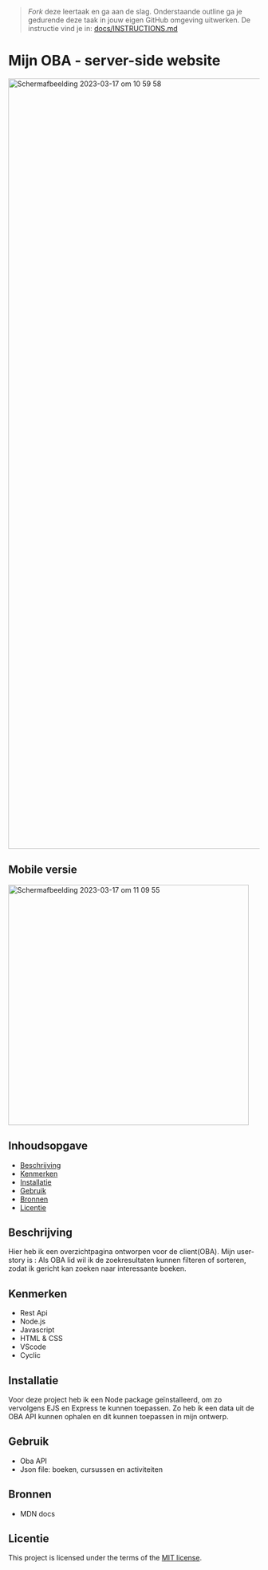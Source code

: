 > _Fork_ deze leertaak en ga aan de slag. Onderstaande outline ga je gedurende deze taak in jouw eigen GitHub omgeving uitwerken. De instructie vind je in: [docs/INSTRUCTIONS.md](docs/INSTRUCTIONS.md)

# Mijn OBA - server-side website
<!-- Geef je project een titel en schrijf in één zin wat het is -->

<img width="1545" alt="Scherm­afbeelding 2023-03-17 om 10 59 58" src="https://user-images.githubusercontent.com/112856590/225873322-964f9c25-8f8b-4283-b3e4-ce343994d52f.png">

## Mobile versie
<img width="482" alt="Scherm­afbeelding 2023-03-17 om 11 09 55" src="https://user-images.githubusercontent.com/112856590/225875664-8a2af131-d15f-4966-995d-255c3f535ce3.png">

## Inhoudsopgave

  * [Beschrijving](#beschrijving)
  * [Kenmerken](#kenmerken)
  * [Installatie](#installatie)
  * [Gebruik](#gebruik)
  * [Bronnen](#bronnen)
  * [Licentie](#licentie)

## Beschrijving
<!-- In de Beschrijving staat hoe je project er uit ziet, hoe het werkt en wat je er mee kan. -->
<!-- Voeg een mooie poster visual toe 📸 -->
<!-- Voeg een link toe naar Github Pages 🌐-->

Hier heb ik een overzichtpagina ontworpen voor de client(OBA). Mijn user-story is : Als OBA lid wil ik de zoekresultaten kunnen filteren of sorteren, zodat ik gericht kan zoeken naar interessante boeken.

## Kenmerken
<!-- Bij Kenmerken staat welke technieken zijn gebruikt en hoe. Wat is de HTML structuur? Wat zijn de belangrijkste dingen in CSS? Wat is er met Javascript gedaan en hoe? Misschien heb je een framwork of library gebruikt? -->

- Rest Api
- Node.js
- Javascript
- HTML & CSS
- VScode
- Cyclic


## Installatie

Voor deze project heb ik een Node package geïnstalleerd, om zo vervolgens EJS en Express te kunnen toepassen. Zo heb ik een data uit de OBA API kunnen ophalen en dit kunnen toepassen in mijn ontwerp.

## Gebruik

- Oba API
- Json file: boeken, cursussen en activiteiten

## Bronnen

- MDN docs

## Licentie

This project is licensed under the terms of the [MIT license](./LICENSE).
